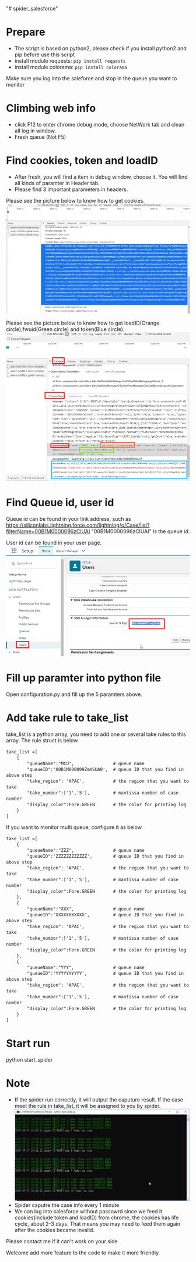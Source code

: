"# spider_salesforce" 

# Prepare
* The script is based on python2, please check if you install python2 and pip before use this script
* install module requests: ```pip install requests```
* install module colorama: ```pip install colorama```


Make sure you log into the saleforce and stop in the queue you want to monitor
# Climbing web info
* click F12 to enter chrome debug mode, choose NetWork tab and clean all log in window.
* Fresh queue (Not F5)
# Find cookies, token and loadID
* After fresh, you will find a item in debug window, choose it. You will find all kinds of paramter in Header tab.
* Please find 3 important parameters in headers.

Please see the picture below to know how to get cookies.
![cookies](./img/02.png)

Please see the picture below to know how to get loadID(Orange circle),fwuid(Green circle) and token(Blue circle).
![token](./img/03.png)
# Find Queue id, user id
Queue id can be found in your link address, such as https://siliconlabs.lightning.force.com/lightning/o/Case/list?filterName=00B1M0000096zClUAI
"00B1M0000096zClUAI" is the queue id.

User id can be found in your user page.
![token](./img/04.png)

# Fill up paramter into python file
Open configuration.py and fill up the 5 paramters above.

# Add take rule to take_list
take_list is a python array, you need to add one or several take rules to this array. The rule struct is below.
```
take_list =[
    {
        "queueName":"MCU",               # queue name
        "queueID":'00B1M000009ZmXSUA0',  # queue ID that you find in above step
        "take_region": 'APAC',           # the region that you want to take
        "take_number":['1','5'],         # mantissa number of case number
        "display_color":Fore.GREEN       # the color for printing log
    }
]
```
If you want to monitor multi queue, configure it as below.
```
take_list =[
    {
        "queueName":"ZZZ",               # queue name
        "queueID":'ZZZZZZZZZZZZ',        # queue ID that you find in above step
        "take_region": 'APAC',           # the region that you want to take
        "take_number":['1','5'],         # mantissa number of case number
        "display_color":Fore.GREEN       # the color for printing log
    },
    {
        "queueName":"XXX",               # queue name
        "queueID":'XXXXXXXXXXX',         # queue ID that you find in above step
        "take_region": 'APAC',           # the region that you want to take
        "take_number":['1','5'],         # mantissa number of case number
        "display_color":Fore.GREEN       # the color for printing log
    },
    {
        "queueName":"YYY",               # queue name
        "queueID":'YYYYYYYYYY',          # queue ID that you find in above step
        "take_region": 'APAC',           # the region that you want to take
        "take_number":['1','5'],         # mantissa number of case number
        "display_color":Fore.GREEN       # the color for printing log
    }
]
```


# Start run
python start_spider

# Note
* If the spider run correctly, it will output the caputure result. If the case meet the rule in take_list, it will be assigned to you by spider.
![token](./img/05.png)
* Spider caputre the case info every 1 minute
* We can log into salesforce without passowrd since we feed it cookies(include token and loadID)  from chrome, the cookies has life cycle, about 2-3 days. That means you may need to feed them again after the cookies became invalid.

Please contact me if it can't work on your side

Welcome add more feature to the code to make it more friendly.